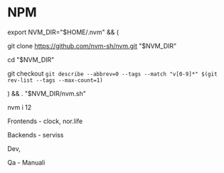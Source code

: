 # NPM

export NVM_DIR="$HOME/.nvm" && (

 git clone https://github.com/nvm-sh/nvm.git "$NVM_DIR"
 
 cd "$NVM_DIR"
 
 git checkout `git describe --abbrev=0 --tags --match "v[0-9]*" $(git rev-list --tags --max-count=1)`
 
) && \. "$NVM_DIR/nvm.sh"

nvm i 12

Frontends - clock, nor.life

Backends - serviss

Dev, 

Qa - Manuali
